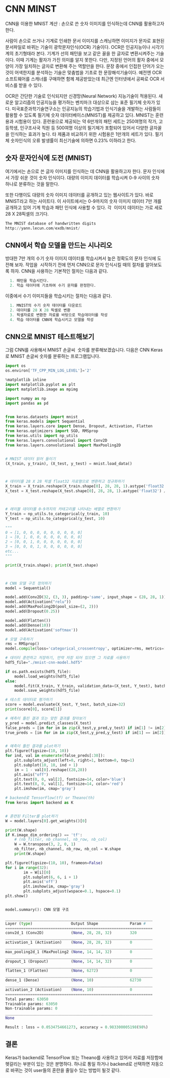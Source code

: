 # CNN MINST
CNN을 이용한 MNIST 계산 : 손으로 쓴 숫자 이미지를 인식하는데 CNN를 활용하고자 한다.

사람이 손으로 쓰거나 기계로 인쇄한 문서 이미지를 스캐닝하면 이미지가 문자로 표현된 문서파일로 바뀌는 기술이 광학문자인식(OCR) 기술이다. OCR은 인공지능이나 시각기계의 초기형태라 본다. 기계가 선의 패턴을 보고 같은 꼴을 한 글자로 변환시켜주는 기술이다. 이때 기계는 활자가 가진 의미를 알지 못한다. 다만, 지정된 언어의 활자 중에서 모양이 가장 일치하는 글자로 변환해 주는 역할만을 한다. 문장 중에서 인접한 단어가 오는 것이 어색한지를 분석하는 기술은 맞춤법을 기초로 한 문장해석기술이다. 예전엔 OCR 소프트웨어를 스캐너를 구매하면 함께 제공받았는데 최근엔 인터넷에서 공짜로 OCR 서비스를 받을 수 있다. 

OCR은 간단한 기술로 인식되지만 신경망(Neural Network) 지능기술이 적용된다. 새로운 알고리즘의 인공지능을 평가하는 벤치마크 대상으로 삼는 표준 필기체 숫자가 있다. 미국표준과학기술연구소는 인공지능의 학습기법과 인식기술을 개발하는 사람들이 활용할 수 있도록 필기체 숫자 데이터베이스(MNIST)를 제공하고 있다. MNIST는 훈련용과 시험용이 있다. 훈련용으로 제공되는 약 6만개의 패턴 세트는 250여명의 작가, 고등학생, 인구조사국 직원 등 500여명 이상의 필기체가 포함되어 있어서 다양한 글자꼴을 인식하는 효과가 높다. 타 제품과 비교하기 위한 시험용은 1만개의 세트가 있다. 필기체 숫자인식의 오류 발생률이 최신기술에 의하면 0.23% 이하라고 한다.


## 숫자 문자인식에 도전 (MNIST)
여기에서는 손으로 쓴 글자 이미지를 인식하는 데 CNN을 활용하고자 한다. 문자 인식에서 가장 쉬운 것이 숫자 인식이다. 대량의 이미지 데이터를 학습시켜 0-9 사이의 숫자 하나로  분류하는 것을 말한다.

또한 다행이도 대량의 숫자 이미지 데이터를 공개하고 있는 웹사이트가 있다. 바로 MNIST라고 하는 사이트다. 이 사이트에서는 0-9까지의 숫자 이미지 데이터 7만 개를 공개하고 있어 기계 학습과 패턴 인식에 사용할 수 있다. 각  이미지 데이터는 가로 세로 28 X 28픽셀의 크기다.

```python
The MNIST database of handwritten digits  
http://yann.lecun.com/exdb/mnist/
```
## CNN에서 학습 모델을 만드는 시나리오
방대한 7만 개의 수기 숫자 이미지 데이터를 학습시켜서 높은 정확도의 문자 인식에 도전해 보자. 작업을  시작하기 전에 먼저 CNN으로 문자 인식시킬 때의 절차를 알아보도록 하자. CNN을 사용하는 기본적인 절차는 다음과 같다.

```python  
  1. 패턴을 학습시킨다. 
  2. 학습 데이터에 기초하여 수기 문자를 판정한다.
```

이중에서 수기 이미지들을 학습시키는 절차는 다음과 같다.

```python
  1. MNIST의 수기 숫자 데이터를 다운로드
  2. 데이터를 28 X 28 픽셀로 변환
  3. 픽셀자료로 변환한 자료를 바탕으로 학습데이터를 작성
  4. 학습 데이터를 CNN에 학습시키고 모델을 작성
```

## CNN으로 MNIST 테스트해보기

그럼 CNN를 사용해서 MNIST 손글씨  숫자를 분류해보겠습니다. 다음은 CNN Keras로 MNIST 손글씨 숫자를 분류하는 프로그램입니다. 


```python
import os
os.environ['TF_CPP_MIN_LOG_LEVEL']='2'

%matplotlib inline
import matplotlib.pyplot as plt
import matplotlib.image as mpimg

import numpy as np
import pandas as pd


from keras.datasets import mnist
from keras.models import Sequential
from keras.layers.core import Dense, Dropout, Activation, Flatten
from keras.optimizers import SGD, RMSprop
from keras.utils import np_utils
from keras.layers.convolutional import Conv2D
from keras.layers.convolutional import MaxPooling2D


# MNIST 데이터 읽어 들이기
(X_train, y_train), (X_test, y_test) = mnist.load_data()



# 데이터를 28 X 28 픽셀 float32 자료형으로 변환하고 정규화하기
X_train = X_train.reshape(X_train.shape[0], 28, 28, 1).astype('float32') / 255
X_test = X_test.reshape(X_test.shape[0], 28, 28, 1).astype('float32') / 255



# 레이블 데이터를 0-9까지의 카테고리를 나타내는 배열로 변환하기
Y_train = np_utils.to_categorical(y_train, 10)
Y_test = np_utils.to_categorical(y_test, 10)

"""
0 → [1, 0, 0, 0, 0, 0, 0, 0, 0, 0]
1 → [0, 1, 0, 0, 0, 0, 0, 0, 0, 0]
2 → [0, 0, 1, 0, 0, 0, 0, 0, 0, 0]
3 → [0, 0, 0, 1, 0, 0, 0, 0, 0, 0]
etc...
"""

print(X_train.shape); print(X_test.shape)



# CNN 모델 구조 정의하기
model = Sequential()

model.add(Conv2D(32, (3, 3), padding='same', input_shape = (28, 28, 1)))
model.add(Activation("relu"))
model.add(MaxPooling2D(pool_size=(2, 2)))
model.add(Dropout(0.25))

model.add(Flatten())
model.add(Dense(10))
model.add(Activation('softmax'))

# 모델 구축하기
rms = RMSprop()
model.compile(loss='categorical_crossentropy', optimizer=rms, metrics=['accuracy'])

# 데이터 훈련하고 저장하기, 만약 저장 되어 있으면 그 자료를 사용하기
hdf5_file="./mnist-cnn-model.hdf5"

if os.path.exists(hdf5_file):
    model.load_weights(hdf5_file)
else:
    model.fit(X_train, Y_train, validation_data=(X_test, Y_test), batch_size=100, epochs=3)
    model.save_weights(hdf5_file)

# 테스트 데이터로 평가하기
score = model.evaluate(X_test, Y_test, batch_size=32)
print(score[0], score[1])

# 예측이 틀린 결과 또는 맞힌 결과를 찾아보기
y_pred = model.predict_classes(X_test)
false_preds = [im for im in zip(X_test,y_pred,y_test) if im[1] != im[2]]
true_preds = [im for im in zip(X_test,y_pred,y_test) if im[1] == im[2]]


# 예측이 틀린 결과를 plot하기
plt.figure(figsize=(10, 10))
for ind, val in enumerate(false_preds[:30]):
    plt.subplots_adjust(left=0, right=1, bottom=0, top=1)
    plt.subplot(10, 10, ind + 1)
    im = 1 - val[0].reshape((28,28))
    plt.axis("off")
    plt.text(0, 0, val[2], fontsize=14, color='blue')
    plt.text(8, 0, val[1], fontsize=14, color='red')
    plt.imshow(im, cmap='gray')
```



```python
# backend로 TensorFlow(tf) or Theano(th)  
from keras import backend as K


# 훈련된 Filter를 plot하기
W = model.layers[0].get_weights()[0]

print(W.shape)
if K.image_dim_ordering() == 'tf':
    # (nb_filter, nb_channel, nb_row, nb_col)
    W = W.transpose(3, 2, 0, 1)
    nb_filter, nb_channel, nb_row, nb_col = W.shape
    print(W.shape)

plt.figure(figsize=(10, 10), frameon=False)
for i in range(32):
        im = W[i][0]
        plt.subplot(6, 6, i + 1)
        plt.axis('off')
        plt.imshow(im, cmap='gray')
        plt.subplots_adjust(wspace=0.1, hspace=0.1)
plt.show()
```




```python

model.summary(): CNN 모델 구조

_________________________________________________________________
Layer (type)                 Output Shape              Param #   
=================================================================
conv2d_1 (Conv2D)            (None, 28, 28, 32)        320       
_________________________________________________________________
activation_1 (Activation)    (None, 28, 28, 32)        0         
_________________________________________________________________
max_pooling2d_1 (MaxPooling2 (None, 14, 14, 32)        0         
_________________________________________________________________
dropout_1 (Dropout)          (None, 14, 14, 32)        0         
_________________________________________________________________
flatten_1 (Flatten)          (None, 6272)              0         
_________________________________________________________________
dense_1 (Dense)              (None, 10)                62730     
_________________________________________________________________
activation_2 (Activation)    (None, 10)                0         
=================================================================
Total params: 63050
Trainable params: 63050
Non-trainable params: 0
_________________________________________________________________
None

Result : loss = 0.0534754661273, accuracy = 0.983300005198(98%) 
```



## 결론

Keras가 backend로 TensorFlow 또는 Theano를 사용하고 있어서 자료를 저장함에 헷갈리는 부분이 있는 것은 분명하다.
하나로 통일 하거나 backend로 선택하면 자동으로 바뀌는 것이 user들의 혼란을 줄일수 있는 방법이 될것 같다.




